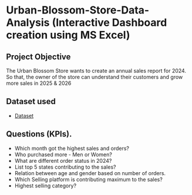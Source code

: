 # Urban-Blossom-Store-Data-Analysis (Interactive Dashboard creation using MS Excel)
## Project Objective
The Urban Blossom Store wants to create an annual sales report for 2024. So that, the owner of the store can understand their customers and grow more sales in 2025 & 2026

## Dataset used
- <a href= "https://github.com/Paras8954/Data-Analysis-Dashboard-Urban-Blossom--Excel/blob/main/Urban%20Blossom%20Store%20Data%20Analysis%20Report%202024.xlsx">Dataset </a>

## Questions (KPIs).
- Which month got the highest sales and orders?
- Who purchased more - Men or Women?
- What are different order status in 2024?
- List top 5 states contributing to the sales?
- Relation between age and gender based on number of orders.
- Which Selling platform is contributing maximum to the sales?
- Highest selling category?


